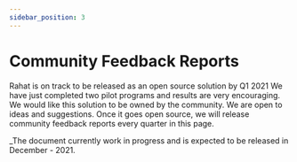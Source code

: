 ```yaml
---
sidebar_position: 3
---
```


# Community Feedback Reports

Rahat is on track to be released as an open source solution by Q1 2021 We have just completed two pilot programs and results are very encouraging. We would like this solution to be owned by the community. We are open to ideas and suggestions. Once it goes open source, we will release community feedback reports every quarter in this page.

\_The document currently work in progress and is expected to be released in December - 2021.
